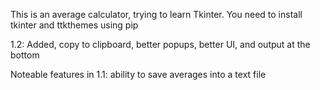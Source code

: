 This is an average calculator, trying to learn Tkinter.
You need to install tkinter and ttkthemes using pip

1.2:
Added, copy to clipboard, better popups, better UI, and output at the bottom

Noteable features in 1.1:
ability to save averages into a text file
